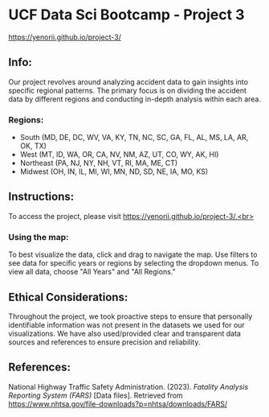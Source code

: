 # UCF Data Sci Bootcamp - Project 3<br>
https://yenorii.github.io/project-3/<br>

## Info:<br>
Our project revolves around analyzing accident data to gain insights into specific regional patterns. The primary focus is on dividing the accident data by different regions and conducting in-depth analysis within each area.<br>
### Regions:<br>
- South (MD, DE, DC, WV, VA, KY, TN, NC, SC, GA, FL, AL, MS, LA, AR, OK, TX)
- West (MT, ID, WA, OR, CA, NV, NM, AZ, UT, CO, WY, AK, HI)
- Northeast (PA, NJ, NY, NH, VT, RI, MA, ME, CT)
- Midwest (OH, IN, IL, MI, WI, MN, ND, SD, NE, IA, MO, KS)

## Instructions:<br>
To access the project, please visit https://yenorii.github.io/project-3/.<br>
### Using the map:<br>
To best visualize the data, click and drag to navigate the map. Use filters to see data for specific years or regions by selecting the dropdown menus. To view all data, choose "All Years" and "All Regions."<br>

## Ethical Considerations:<br>
Throughout the project, we took proactive steps to ensure that personally identifiable information was not present in the datasets we used for our visualizations. We have also used/provided clear and transparent data sources and references to ensure precision and reliability.<br>

## References:<br>
National Highway Traffic Safety Administration. (2023). _Fatality Analysis Reporting System (FARS)_ [Data files]. Retrieved from https://www.nhtsa.gov/file-downloads?p=nhtsa/downloads/FARS/<br>

